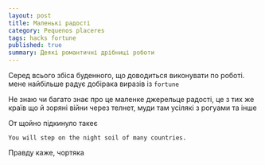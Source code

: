 ```yaml
---
layout: post
title: Маленькі радості
category: Pequenos placeres
tags: hacks fortune 
published: true
summary: Деякі романтичні дрібниці роботи
---
```


 Серед всього збіса буденного, що доводиться виконувати по роботі. мене найбільше радує добірака виразів із `fortune`

Не знаю чи багато знає про це маленке джерельце радості, це з тих же країв що й зоряні війни через телнет, муди там усілякі з рогуами та інше

От щойно підкинуло такеє 

`You will step on the night soil of many countries.`

Правду каже, чортяка


